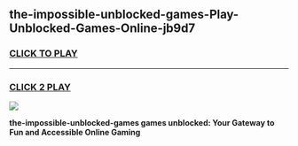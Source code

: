 
## the-impossible-unblocked-games-Play-Unblocked-Games-Online-jb9d7
<h3>
<a href="https://premium76.site?title=the-impossible-unblocked-games&ref=25A">CLICK TO PLAY</a></h3>
<hr>

<h3>
<a href="https://premium76.site?title=the-impossible-unblocked-games&ref=25A">CLICK 2 PLAY</a>
  
</h3>

<a href="https://premium76.site?title=the-impossible-unblocked-games&ref=25A"><img src="https://clearcache.store/games.png"></a>


**the-impossible-unblocked-games games unblocked: Your Gateway to Fun and Accessible Online Gaming**
